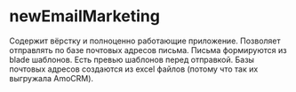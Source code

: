 # newEmailMarketing
Содержит вёрстку и полноценно работающие приложение.
Позволяет отправлять по базе почтовых адресов письма.
Письма формируются из blade шаблонов. Есть превью шаблонов перед отправкой.
Базы почтовых адресов создаются из excel файлов (потому что так их выгружала AmoCRM).
